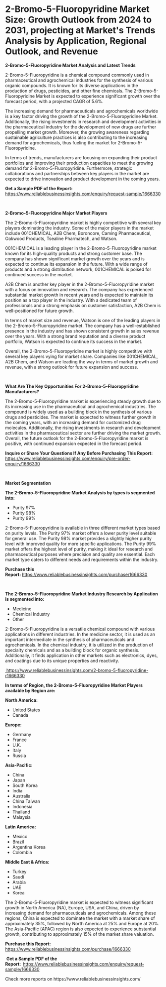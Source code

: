 <p><h1>2-Bromo-5-Fluoropyridine Market Size: Growth Outlook from 2024 to 2031, projecting at Market's Trends Analysis by Application, Regional Outlook, and Revenue</h1></p><p><strong>2-Bromo-5-Fluoropyridine Market Analysis and Latest Trends</strong></p>
<p><p>2-Bromo-5-Fluoropyridine is a chemical compound commonly used in pharmaceutical and agrochemical industries for the synthesis of various organic compounds. It is known for its diverse applications in the production of drugs, pesticides, and other fine chemicals. The 2-Bromo-5-Fluoropyridine Market is expected to experience significant growth over the forecast period, with a projected CAGR of 5.6%.</p><p>The increasing demand for pharmaceuticals and agrochemicals worldwide is a key factor driving the growth of the 2-Bromo-5-Fluoropyridine Market. Additionally, the rising investments in research and development activities in the pharmaceutical industry for the development of new drugs are further propelling market growth. Moreover, the growing awareness regarding sustainable agriculture practices is also contributing to the increasing demand for agrochemicals, thus fueling the market for 2-Bromo-5-Fluoropyridine.</p><p>In terms of trends, manufacturers are focusing on expanding their product portfolios and improving their production capacities to meet the growing demand for 2-Bromo-5-Fluoropyridine. Furthermore, strategic collaborations and partnerships between key players in the market are expected to drive innovation and product development in the coming years.</p></p>
<p><strong>Get a Sample PDF of the Report:&nbsp;</strong> <a href="https://www.reliablebusinessinsights.com/enquiry/request-sample/1666330">https://www.reliablebusinessinsights.com/enquiry/request-sample/1666330</a></p>
<p>&nbsp;</p>
<p><strong>2-Bromo-5-Fluoropyridine Major Market Players</strong></p>
<p><p>The 2-Bromo-5-Fluoropyridine market is highly competitive with several key players dominating the industry. Some of the major players in the market include 001CHEMICAL, A2B Chem, Boroncore, Caming Pharmaceutical, Oakwood Products, Tsealine Pharmatech, and Watson.</p><p>001CHEMICAL is a leading player in the 2-Bromo-5-Fluoropyridine market known for its high-quality products and strong customer base. The company has shown significant market growth over the years and is expected to continue its expansion in the future. With a wide range of products and a strong distribution network, 001CHEMICAL is poised for continued success in the market.</p><p>A2B Chem is another key player in the 2-Bromo-5-Fluoropyridine market with a focus on innovation and research. The company has experienced substantial market growth in recent years and is expected to maintain its position as a top player in the industry. With a dedicated team of professionals and a strong emphasis on customer satisfaction, A2B Chem is well-positioned for future growth.</p><p>In terms of market size and revenue, Watson is one of the leading players in the 2-Bromo-5-Fluoropyridine market. The company has a well-established presence in the industry and has shown consistent growth in sales revenue over the years. With a strong brand reputation and a diverse product portfolio, Watson is expected to continue its success in the market.</p><p>Overall, the 2-Bromo-5-Fluoropyridine market is highly competitive with several key players vying for market share. Companies like 001CHEMICAL, A2B Chem, and Watson are leading the way in terms of market growth and revenue, with a strong outlook for future expansion and success.</p></p>
<p>&nbsp;</p>
<p><strong>What Are The Key Opportunities For 2-Bromo-5-Fluoropyridine Manufacturers?</strong></p>
<p><p>The 2-Bromo-5-Fluoropyridine market is experiencing steady growth due to its increasing use in the pharmaceutical and agrochemical industries. The compound is widely used as a building block in the synthesis of various drugs and pesticides. The market is expected to witness further growth in the coming years, with an increasing demand for customized drug molecules. Additionally, the rising investments in research and development activities in the pharmaceutical sector are further driving the market growth. Overall, the future outlook for the 2-Bromo-5-Fluoropyridine market is positive, with continued expansion expected in the forecast period.</p></p>
<p><strong>Inquire or Share Your Questions If Any Before Purchasing This Report:</strong> <a href="https://www.reliablebusinessinsights.com/enquiry/pre-order-enquiry/1666330">https://www.reliablebusinessinsights.com/enquiry/pre-order-enquiry/1666330</a></p>
<p>&nbsp;</p>
<p><strong>Market Segmentation</strong></p>
<p><strong>The 2-Bromo-5-Fluoropyridine Market Analysis by types is segmented into:</strong></p>
<p><ul><li>Purity 97%</li><li>Purity 98%</li><li>Purity 99%</li></ul></p>
<p><p>2-Bromo-5-Fluoropyridine is available in three different market types based on purity levels. The Purity 97% market offers a lower purity level suitable for general use. The Purity 98% market provides a slightly higher purity level with improved quality for more specific applications. The Purity 99% market offers the highest level of purity, making it ideal for research and pharmaceutical purposes where precision and quality are essential. Each market type caters to different needs and requirements within the industry.</p></p>
<p><strong>Purchase this Report:&nbsp;</strong><a href="https://www.reliablebusinessinsights.com/purchase/1666330">https://www.reliablebusinessinsights.com/purchase/1666330</a></p>
<p>&nbsp;</p>
<p><strong>The 2-Bromo-5-Fluoropyridine Market Industry Research by Application is segmented into:</strong></p>
<p><ul><li>Medicine</li><li>Chemical Industry</li><li>Other</li></ul></p>
<p><p>2-Bromo-5-Fluoropyridine is a versatile chemical compound with various applications in different industries. In the medicine sector, it is used as an important intermediate in the synthesis of pharmaceuticals and agrochemicals. In the chemical industry, it is utilized in the production of specialty chemicals and as a building block for organic synthesis. Additionally, it finds application in other markets such as electronics, dyes, and coatings due to its unique properties and reactivity.</p></p>
<p><a href="https://www.reliablebusinessinsights.com/2-bromo-5-fluoropyridine-r1666330">&nbsp;https://www.reliablebusinessinsights.com/2-bromo-5-fluoropyridine-r1666330</a></p>
<p><strong>In terms of Region, the 2-Bromo-5-Fluoropyridine Market Players available by Region are:</strong></p>
<p>
    <p> <strong> North America: </strong>
        <ul>
            <li>United States</li>
            <li>Canada</li>
        </ul>
        </p> 
    <p> <strong> Europe: </strong>
        <ul>
            <li>Germany</li>
            <li>France</li>
            <li>U.K.</li>
            <li>Italy</li>
            <li>Russia</li>
        </ul>
        </p> 
    <p> <strong> Asia-Pacific: </strong>
        <ul>
            <li>China</li>
            <li>Japan</li>
            <li>South Korea</li>
            <li>India</li>
            <li>Australia</li>
            <li>China Taiwan</li>
            <li>Indonesia</li>
            <li>Thailand</li>
            <li>Malaysia</li>
        </ul>
        </p> 
    <p> <strong> Latin America: </strong>
        <ul>
            <li>Mexico</li>
            <li>Brazil</li>
            <li>Argentina Korea</li>
            <li>Colombia</li>
        </ul>
        </p> 
    <p> <strong> Middle East & Africa: </strong>
        <ul>
            <li>Turkey</li>
            <li>Saudi</li>
            <li>Arabia</li>
            <li>UAE</li>
            <li>Korea</li>
        </ul>
    </p>
    </p>
<p><p>The 2-Bromo-5-Fluoropyridine market is expected to witness significant growth in North America (NA), Europe, USA, and China, driven by increasing demand for pharmaceuticals and agrochemicals. Among these regions, China is expected to dominate the market with a market share of approximately 35%, followed by North America at 25% and Europe at 20%. The Asia-Pacific (APAC) region is also expected to experience substantial growth, contributing to approximately 15% of the market share valuation.</p></p>
<p><strong>Purchase this Report: </strong><a href="https://www.reliablebusinessinsights.com/purchase/1666330">https://www.reliablebusinessinsights.com/purchase/1666330</a></p>
<p>&nbsp;<strong>Get a Sample PDF of the Report:&nbsp;&nbsp;</strong><a href="https://www.reliablebusinessinsights.com/enquiry/request-sample/1666330">https://www.reliablebusinessinsights.com/enquiry/request-sample/1666330</a></p>
<p><strong></strong></p>
<p>Check more reports on https://www.reliablebusinessinsights.com/</p>